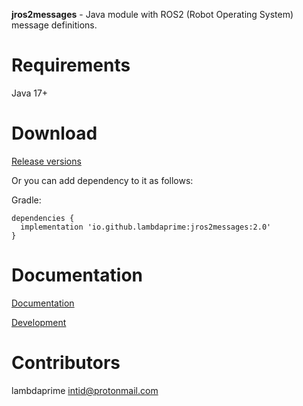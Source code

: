 **jros2messages** - Java module with ROS2 (Robot Operating System) message definitions.

# Requirements

Java 17+

# Download

[Release versions](jros2messages/release/CHANGELOG.md)

Or you can add dependency to it as follows:

Gradle:

```
dependencies {
  implementation 'io.github.lambdaprime:jros2messages:2.0'
}
```

# Documentation

[Documentation](http://portal2.atwebpages.com/jrosclient)

[Development](DEVELOPMENT.md)

# Contributors

lambdaprime <intid@protonmail.com>

